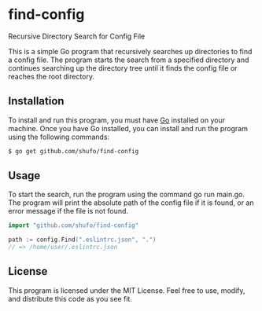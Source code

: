 # find-config

Recursive Directory Search for Config File

This is a simple Go program that recursively searches up directories to find a config file. The program starts the search from a specified directory and continues searching up the directory tree until it finds the config file or reaches the root directory.

## Installation

To install and run this program, you must have [Go](https://golang.org/) installed on your machine.
Once you have Go installed, you can install and run the program using the following commands:

```bash
$ go get github.com/shufo/find-config
```

## Usage

To start the search, run the program using the command go run main.go. The program will print the absolute path of the config file if it is found, or an error message if the file is not found.

```go
import "github.com/shufo/find-config"

path := config.Find(".eslintrc.json", ".")
// => /home/user/.eslintrc.json
```

## License

This program is licensed under the MIT License. Feel free to use, modify, and distribute this code as you see fit.
